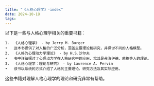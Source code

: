 ```yaml
---
title: "《人格心理学》-index"
date: 2024-10-18
tags: 
---
```

以下是一些与人格心理学相关的重要书籍：

	1.	《人格心理学》 - by Jerry M. Burger
	•	这本书提供了对人格的广泛分析，涵盖主要理论和研究，并探讨不同的人格模型。
	2.	《人格的心理动力学理论》 - by H.S.沙尔夫
	•	书中详细探讨了心理动力学在人格研究中的应用，尤其是弗洛伊德、荣格等人的理论。
	3.	《人格心理学：理论与研究》 - by Lawrence A. Pervin
	•	该书以系统的方式介绍了人格的主要理论、研究方法及其实际应用。

这些书籍对理解人格心理学的理论和研究非常有帮助。
